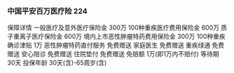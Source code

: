
### 中国平安百万医疗险 224
保障详情
一般医疗及意外医疗保险金 300万
100种重疾医疗费用保险金 600万
质子重离子医疗保险金 600万
境内上市恶性肿瘤特药费用保险金 300万
100种重疾确诊津贴 1万
恶性肿瘤特药直付服务 免费赠送
家庭医生 免费赠送
重疾绿通 免费赠送
安心陪诊 免费赠送
住院垫付 免费赠送
免赔额 1万(即1万内不赔付)
等待期 30天
投保年龄 30天(含)-65周岁(含)



